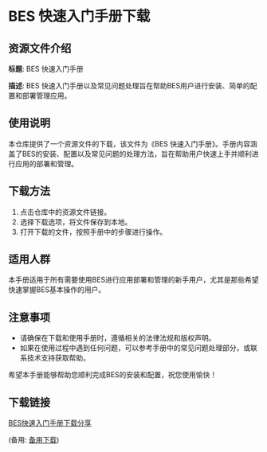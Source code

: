 # BES 快速入门手册下载

## 资源文件介绍

**标题**: BES 快速入门手册

**描述**: BES 快速入门手册以及常见问题处理旨在帮助BES用户进行安装、简单的配置和部署管理应用。

## 使用说明

本仓库提供了一个资源文件的下载，该文件为《BES 快速入门手册》。手册内容涵盖了BES的安装、配置以及常见问题的处理方法，旨在帮助用户快速上手并顺利进行应用的部署和管理。

## 下载方法

1. 点击仓库中的资源文件链接。
2. 选择下载选项，将文件保存到本地。
3. 打开下载的文件，按照手册中的步骤进行操作。

## 适用人群

本手册适用于所有需要使用BES进行应用部署和管理的新手用户，尤其是那些希望快速掌握BES基本操作的用户。

## 注意事项

- 请确保在下载和使用手册时，遵循相关的法律法规和版权声明。
- 如果在使用过程中遇到任何问题，可以参考手册中的常见问题处理部分，或联系技术支持获取帮助。

希望本手册能够帮助您顺利完成BES的安装和配置，祝您使用愉快！

## 下载链接
[BES快速入门手册下载分享](https://pan.quark.cn/s/d4e8e8ec116c) 

(备用: [备用下载](https://pan.baidu.com/s/12XN8Qb2fQEfgwoKZMDiYnQ?pwd=1234))
